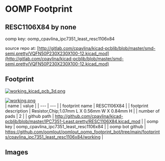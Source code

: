 # OOMP Footprint  
## RESC1106X84  by none  
  
oomp key: oomp_cpavlina_ipc7351_least_resc1106x84  
  
source repo at: [http://gitlab.com/cpavlina/kicad-pcblib/blob/master/smd-semi.pretty/VQFN50P230X230X100-12.kicad_mod](http://gitlab.com/cpavlina/kicad-pcblib/blob/master/smd-semi.pretty/VQFN50P230X230X100-12.kicad_mod)  
## Footprint  
  
[![working_kicad_pcb_3d.png](working_kicad_pcb_3d_600.png)](working_kicad_pcb_3d.png)  
  
[![working.png](working_600.png)](working.png)  
| name | value | 
| --- | --- | 
| footprint name | RESC1106X84 | 
| footprint description | Resistor,Chip;1.07mm L X 0.56mm W X 0.84mm H | 
| number of pads | 2 | 
| github path | http://github.com/cpavlina/kicad-pcblib/blob/master/IPC7351-Least.pretty/RESC1106X84.kicad_mod | 
| oomp key | oomp_cpavlina_ipc7351_least_resc1106x84 | 
| oomp bot github | https://github.com/oomlout/oomlout_oomp_footprint_bot/tree/main/footprints/cpavlina_ipc7351_least_resc1106x84/working | 
## Images  
